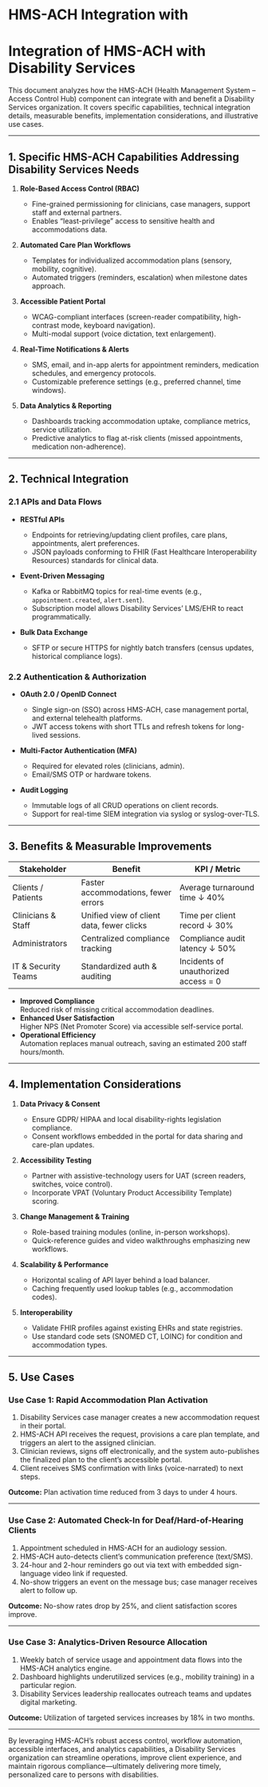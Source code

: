 # HMS-ACH Integration with 

# Integration of HMS-ACH with Disability Services

This document analyzes how the HMS-ACH (Health Management System – Access Control Hub) component can integrate with and benefit a Disability Services organization. It covers specific capabilities, technical integration details, measurable benefits, implementation considerations, and illustrative use cases.

---

## 1. Specific HMS-ACH Capabilities Addressing Disability Services Needs

1. **Role-Based Access Control (RBAC)**
   - Fine-grained permissioning for clinicians, case managers, support staff and external partners.
   - Enables “least-privilege” access to sensitive health and accommodations data.

2. **Automated Care Plan Workflows**
   - Templates for individualized accommodation plans (sensory, mobility, cognitive).
   - Automated triggers (reminders, escalation) when milestone dates approach.

3. **Accessible Patient Portal**
   - WCAG-compliant interfaces (screen-reader compatibility, high-contrast mode, keyboard navigation).
   - Multi-modal support (voice dictation, text enlargement).

4. **Real-Time Notifications & Alerts**
   - SMS, email, and in-app alerts for appointment reminders, medication schedules, and emergency protocols.
   - Customizable preference settings (e.g., preferred channel, time windows).

5. **Data Analytics & Reporting**
   - Dashboards tracking accommodation uptake, compliance metrics, service utilization.
   - Predictive analytics to flag at-risk clients (missed appointments, medication non-adherence).

---

## 2. Technical Integration

### 2.1 APIs and Data Flows
- **RESTful APIs**  
  - Endpoints for retrieving/updating client profiles, care plans, appointments, alert preferences.
  - JSON payloads conforming to FHIR (Fast Healthcare Interoperability Resources) standards for clinical data.

- **Event-Driven Messaging**  
  - Kafka or RabbitMQ topics for real-time events (e.g., `appointment.created`, `alert.sent`).
  - Subscription model allows Disability Services’ LMS/EHR to react programmatically.

- **Bulk Data Exchange**  
  - SFTP or secure HTTPS for nightly batch transfers (census updates, historical compliance logs).

### 2.2 Authentication & Authorization
- **OAuth 2.0 / OpenID Connect**  
  - Single sign-on (SSO) across HMS-ACH, case management portal, and external telehealth platforms.
  - JWT access tokens with short TTLs and refresh tokens for long-lived sessions.

- **Multi-Factor Authentication (MFA)**
  - Required for elevated roles (clinicians, admin).
  - Email/SMS OTP or hardware tokens.

- **Audit Logging**
  - Immutable logs of all CRUD operations on client records.
  - Support for real-time SIEM integration via syslog or syslog-over-TLS.

---

## 3. Benefits & Measurable Improvements

| Stakeholder           | Benefit                                    | KPI / Metric                      |
|-----------------------|---------------------------------------------|-----------------------------------|
| Clients / Patients    | Faster accommodations, fewer errors         | Average turnaround time ↓ 40%     |
| Clinicians & Staff    | Unified view of client data, fewer clicks   | Time per client record ↓ 30%      |
| Administrators        | Centralized compliance tracking             | Compliance audit latency ↓ 50%    |
| IT & Security Teams   | Standardized auth & auditing                | Incidents of unauthorized access = 0 |

- **Improved Compliance**  
  Reduced risk of missing critical accommodation deadlines.  
- **Enhanced User Satisfaction**  
  Higher NPS (Net Promoter Score) via accessible self-service portal.  
- **Operational Efficiency**  
  Automation replaces manual outreach, saving an estimated 200 staff hours/month.

---

## 4. Implementation Considerations

1. **Data Privacy & Consent**
   - Ensure GDPR/ HIPAA and local disability-rights legislation compliance.
   - Consent workflows embedded in the portal for data sharing and care-plan updates.

2. **Accessibility Testing**
   - Partner with assistive-technology users for UAT (screen readers, switches, voice control).
   - Incorporate VPAT (Voluntary Product Accessibility Template) scoring.

3. **Change Management & Training**
   - Role-based training modules (online, in-person workshops).
   - Quick-reference guides and video walkthroughs emphasizing new workflows.

4. **Scalability & Performance**
   - Horizontal scaling of API layer behind a load balancer.
   - Caching frequently used lookup tables (e.g., accommodation codes).

5. **Interoperability**
   - Validate FHIR profiles against existing EHRs and state registries.
   - Use standard code sets (SNOMED CT, LOINC) for condition and accommodation types.

---

## 5. Use Cases

### Use Case 1: Rapid Accommodation Plan Activation
1. Disability Services case manager creates a new accommodation request in their portal.  
2. HMS-ACH API receives the request, provisions a care plan template, and triggers an alert to the assigned clinician.  
3. Clinician reviews, signs off electronically, and the system auto-publishes the finalized plan to the client’s accessible portal.  
4. Client receives SMS confirmation with links (voice-narrated) to next steps.

**Outcome:** Plan activation time reduced from 3 days to under 4 hours.

---

### Use Case 2: Automated Check-In for Deaf/Hard-of-Hearing Clients
1. Appointment scheduled in HMS-ACH for an audiology session.  
2. HMS-ACH auto-detects client’s communication preference (text/SMS).  
3. 24-hour and 2-hour reminders go out via text with embedded sign-language video link if requested.  
4. No-show triggers an event on the message bus; case manager receives alert to follow up.

**Outcome:** No-show rates drop by 25%, and client satisfaction scores improve.

---

### Use Case 3: Analytics-Driven Resource Allocation
1. Weekly batch of service usage and appointment data flows into the HMS-ACH analytics engine.  
2. Dashboard highlights underutilized services (e.g., mobility training) in a particular region.  
3. Disability Services leadership reallocates outreach teams and updates digital marketing.

**Outcome:** Utilization of targeted services increases by 18% in two months.

---

By leveraging HMS-ACH’s robust access control, workflow automation, accessible interfaces, and analytics capabilities, a Disability Services organization can streamline operations, improve client experience, and maintain rigorous compliance—ultimately delivering more timely, personalized care to persons with disabilities.